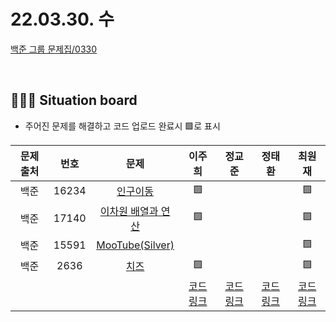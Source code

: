 # 22.03.30. 수

[백준 그룹 문제집/0330](https://www.acmicpc.net/group/workbook/view/13701/43713)

</br>

## 🧑🏽‍💻 Situation board
- 주어진 문제를 해결하고 코드 업로드 완료시 🟩로 표시

| 문제 출처   | 번호       | 문제      | 이주희  | 정교준  | 정태환  | 최원재  |
| :--------: | :--------: | :--------: | :--------: | :-------: | :-------: |  :-------: |
|백준|16234|[인구이동](https://www.acmicpc.net/problem/16234)  |  🟩    |      |   |    🟩   |
|백준|17140|[이차원 배열과 연산](https://www.acmicpc.net/problem/17140)  |  🟩   |    |   |    🟩  |
|백준|15591|[MooTube(Silver)](https://www.acmicpc.net/problem/15591)  |     |    |   |    🟩  |
|백준|2636|[치즈](https://www.acmicpc.net/problem/2636)  |  🟩   |    |   |    🟩  |
||||  [코드링크](이주희/README.md) | [코드링크](정교준/README.md) | [코드링크](정태환/README.md) | [코드링크](최원재/README.md)  |
